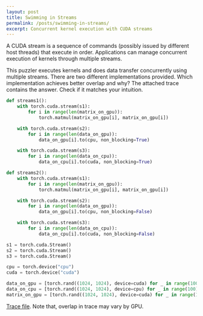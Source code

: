```yaml
---
layout: post
title: Swimming in Streams
permalink: /posts/swimming-in-streams/
excerpt: Concurrent kernel execution with CUDA streams
---
```


A CUDA stream is a sequence of commands (possibly issued by different host threads) that execute in
order. Applications can manage concurrent execution of kernels through multiple streams.

This puzzler executes kernels and does data transfer concurrently using multiple streams. There are two
different implementations provided. Which implementation achieves better overlap and why? The
attached trace contains the answer. Check if it matches your intuition.

```python
def streams1():
    with torch.cuda.stream(s1):
        for i in range(len(matrix_on_gpu)):
            torch.matmul(matrix_on_gpu[i], matrix_on_gpu[i])

    with torch.cuda.stream(s2):
        for i in range(len(data_on_gpu)):
            data_on_gpu[i].to(cpu, non_blocking=True)

    with torch.cuda.stream(s3):
        for i in range(len(data_on_cpu)):
            data_on_cpu[i].to(cuda, non_blocking=True)

def streams2():
    with torch.cuda.stream(s1):
        for i in range(len(matrix_on_gpu)):
            torch.matmul(matrix_on_gpu[i], matrix_on_gpu[i])

    with torch.cuda.stream(s2):
        for i in range(len(data_on_gpu)):
            data_on_gpu[i].to(cpu, non_blocking=False)

    with torch.cuda.stream(s3):
        for i in range(len(data_on_cpu)):
            data_on_cpu[i].to(cuda, non_blocking=False)

s1 = torch.cuda.Stream()
s2 = torch.cuda.Stream()
s3 = torch.cuda.Stream()

cpu = torch.device("cpu")
cuda = torch.device("cuda")

data_on_gpu = [torch.rand((1024, 1024), device=cuda) for _ in range(100)]
data_on_cpu = [torch.rand((1024, 1024), device=cpu) for _ in range(100)]
matrix_on_gpu = [torch.rand((1024, 1024), device=cuda) for _ in range(1000)]
```

[Trace file](/streams/swimming-in-streams.json.gz). Note that, overlap in trace may vary by GPU.
